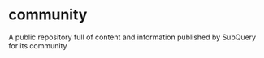 # community
A public repository full of content and information published by SubQuery for its community

